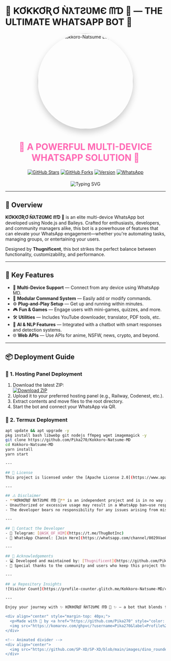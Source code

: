 # 🌟 ƘƠƘƘƠƦƠ ǸƛƬƧƲMЄ ᗰƊ 🌸 — THE ULTIMATE WHATSAPP BOT 🌟

<p align="center">
  <img src="https://files.catbox.moe/68moyh.jpeg" width="300" alt="Kokkoro-Natsume Logo" style="border-radius:50%;box-shadow: 0 10px 20px rgba(0,0,0,0.2);">
</p>

<h1 align="center">
  <span style="color: #ff69b4;">🌟 A POWERFUL MULTI-DEVICE WHATSAPP SOLUTION 🌟</span>
</h1>

<div align="center" style="margin: 20px 0;">

[![GitHub Stars](https://img.shields.io/github/stars/Pika270/Kokkoro-Natsume-MD_?style=for-the-badge&color=gold&logo=starship)](https://github.com/Pika270/Kokkoro-Natsume-MD/stargazers)
[![GitHub Forks](https://img.shields.io/github/forks/Pika270/Kokkoro-Natsume-MD?style=for-the-badge&color=green&logo=git)](https://github.com/Pika270/Kokkoro-Natsume-MD/network/members)
[![Version](https://img.shields.io/badge/Version-3.0-blue?style=for-the-badge&logo=awesome-releases)](https://github.com/Pika270/Kokkoro-Natsume-MD/releases)
[![WhatsApp](https://img.shields.io/badge/WhatsApp%20Channel-Join%20Now-25D366?style=for-the-badge&logo=whatsapp)](https://whatsapp.com/channel/0029VaoOiuwDp2QH070eTE01)

</div>


<div align="center">
  <img src="https://readme-typing-svg.demolab.com?font=Fira+Code&size=25&duration=3000&pause=1000&color=FF69B4&center=true&vCenter=true&width=800&height=50&lines=THE+MOST+INTELLIGENT+WHATSAPP+BOT;700%2B+INNOVATIVE+COMMANDS;EFFORTLESS+TO+SETUP+AND+CUSTOMIZE;ENGINEERED+BY+THUGNIFICENT" alt="Typing SVG" />
</div>

---

## 📝 Overview
**ƘƠƘƘƠƦƠ ǸƛƬƧƲMЄ ᗰƊ 🌸** is an elite multi-device WhatsApp bot developed using Node.js and Baileys. Crafted for enthusiasts, developers, and community managers alike, this bot is a powerhouse of features that can elevate your WhatsApp engagement—whether you're automating tasks, managing groups, or entertaining your users.

Designed by **Thugnificent**, this bot strikes the perfect balance between functionality, customizability, and performance.

---

## 🚀 Key Features
- 🔁 **Multi-Device Support** — Connect from any device using WhatsApp MD.
- 🧩 **Modular Command System** — Easily add or modify commands.
- ⚙️ **Plug-and-Play Setup** — Get up and running within minutes.
- 🎮 **Fun & Games** — Engage users with mini-games, quizzes, and more.
- 🛠 **Utilities** — Includes YouTube downloader, translator, PDF tools, etc.
- 🧠 **AI & NLP Features** — Integrated with a chatbot with smart responses and detection systems.
- 🌐 **Web APIs** — Use APIs for anime, NSFW, news, crypto, and beyond.

---

## 📦 Deployment Guide

### 🚀 1. Hosting Panel Deployment
1. Download the latest ZIP:
   <br>
   <a href="https://github.com/Pika270/Kokkoro-Natsume-MD/archive/refs/heads/main.zip">
     <img src="https://img.shields.io/badge/Download_ZIP-red?style=for-the-badge&logo=github&logoColor=white" alt="Download ZIP">
   </a>
2. Upload it to your preferred hosting panel (e.g., Railway, Codenest, etc.).
3. Extract contents and move files to the root directory.
4. Start the bot and connect your WhatsApp via QR.

### 📲 2. Termux Deployment
```bash
apt update && apt upgrade -y
pkg install bash libwebp git nodejs ffmpeg wget imagemagick -y
git clone https://github.com/Pika270/Kokkoro-Natsume-MD
cd Kokkoro-Natsume-MD
yarn install
yarn start

---

## 📜 License
This project is licensed under the [Apache License 2.0](https://www.apache.org/licenses/LICENSE-2.0). You are free to use, modify, and redistribute this software, provided that proper credit is given and licensing terms are followed.

---

## ⚠️ Disclaimer
- **ƘƠƘƘƠƦƠ ǸƛƬƧƲMЄ ᗰƊ 🌸** is an independent project and is in no way associated with WhatsApp Inc.
- Unauthorized or excessive usage may result in a WhatsApp ban—use responsibly.
- The developer bears no responsibility for any issues arising from misuse or non-compliance with WhatsApp’s terms of service.

---

## 💬 Contact the Developer
- 📡 Telegram: [@ASK_OF_HIM](https://t.me/ThugBotInc)
- 🐙 WhatsApp Channel: [Join Here](https://whatsapp.com/channel/0029VaoOiuwDp2QH070eTE01)

---

## 🙏 Acknowledgements
- 💻 Developed and maintained by: [Thugnificent](https://github.com/Pika270)
- 🌸 Special thanks to the community and users who keep this project thriving.

---

## 📊 Repository Insights
![Visitor Count](https://profile-counter.glitch.me/Kokkoro-Natsume-MD/count.svg)

---

Enjoy your journey with ✨ ƘƠƘƘƠƦƠ ǸƛƬƧƲMЄ ᗰƊ 🌸 ✨ — a bot that blends functionality with flair. For contributions, issues, or assistance, don't hesitate to connect!

<div align="center" style="margin-top: 40px;">
  <p>Made with 💖 by <a href="https://github.com/Pika270" style="color: #ff69b4; text-decoration: none;">Thugnificent</a></p>
  <img src="https://komarev.com/ghpvc/?username=Pika270&label=Profile%20views&color=ff69b4&style=flat" alt="profile views" />
</div>

<!-- Animated divider -->
<div align="center">
  <img src="https://github.com/SP-XD/SP-XD/blob/main/images/dino_rounded.gif?raw=true" width="400" height="5">
</div>